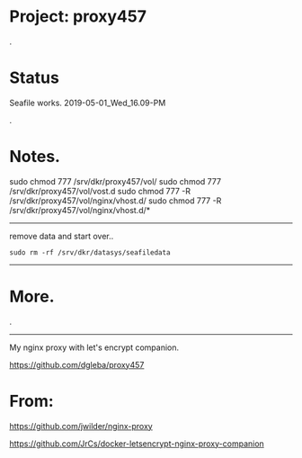 # Project: proxy457

.

# Status

Seafile works. 2019-05-01_Wed_16.09-PM

.

# Notes.

sudo chmod 777 /srv/dkr/proxy457/vol/
sudo chmod 777 /srv/dkr/proxy457/vol/vost.d
sudo chmod 777 -R /srv/dkr/proxy457/vol/nginx/vhost.d/
sudo chmod 777 -R /srv/dkr/proxy457/vol/nginx/vhost.d/\*

---

remove data and start over..

    sudo rm -rf /srv/dkr/datasys/seafiledata

---

# More.

.

---

My nginx proxy with let's encrypt companion.

https://github.com/dgleba/proxy457

# From:

https://github.com/jwilder/nginx-proxy

https://github.com/JrCs/docker-letsencrypt-nginx-proxy-companion
